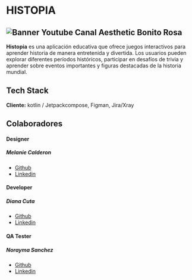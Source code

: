 # HISTOPIA

## ![Banner Youtube Canal Aesthetic Bonito Rosa](https://github.com/dianaq14/Histopia/assets/149704038/9062f07a-e844-49be-92cc-0815d65b3fc0)


**Histopia** es una aplicación educativa que ofrece juegos interactivos para aprender historia de manera entretenida y divertida. Los usuarios pueden explorar diferentes períodos históricos, participar en desafíos de trivia y aprender sobre eventos importantes y figuras destacadas de la historia mundial.

## Tech Stack

**Cliente:** kotlin / Jetpackcompose, Figman, Jira/Xray

## Colaboradores

#### Designer 

##### Melanie Calderon

- [Github](https://github.com/Melcalderon321)
- [Linkedin ](https://www.linkedin.com/in/melanie-calderon-977ab729a/)

#### Developer

##### Diana Cuta

- [Github](https://github.com/dianaq14)
- [Linkedin ](https://www.linkedin.com/in/dianamarcelcutabarrera/)

#### QA Tester

##### Norayma Sanchez

- [Github](https://github.com/Norayma)
- [Linkedin](https://www.linkedin.com/in/norayma-sanchez-203282133/)

